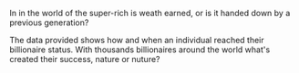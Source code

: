 In in the world of the super-rich is weath earned, or is it handed down by a previous generation? 

The data provided shows how and when an individual reached their billionaire status. With thousands billionaires around the world what's created their success, nature or nuture? 